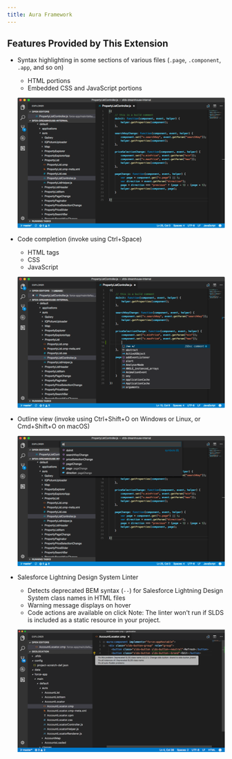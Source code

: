 ```yaml
---
title: Aura Framework
---
```


## Features Provided by This Extension

- Syntax highlighting in some sections of various files (`.page`, `.component`, `.app`, and so on)

  - HTML portions
  - Embedded CSS and JavaScript portions

  ![Colored syntax highlighting in a .js file from a Lightning bundle](https://raw.githubusercontent.com/forcedotcom/salesforcedx-vscode/develop/packages/salesforcedx-vscode-lightning/images/lightning_syntax.png)

- Code completion (invoke using Ctrl+Space)

  - HTML tags
  - CSS
  - JavaScript

  ![Code-completion options in a .js file from a Lightning bundle](https://raw.githubusercontent.com/forcedotcom/salesforcedx-vscode/develop/packages/salesforcedx-vscode-lightning/images/lightning_completion.png)

- Outline view (invoke using Ctrl+Shift+O on Windows or Linux, or Cmd+Shift+O on macOS)

  ![List of symbols in a .js file from a Lightning bundle](https://raw.githubusercontent.com/forcedotcom/salesforcedx-vscode/develop/packages/salesforcedx-vscode-lightning/images/lightning_outline.png)

- Salesforce Lightning Design System Linter

  - Detects deprecated BEM syntax (`--`) for Salesforce Lightning Design System class names in HTML files
  - Warning message displays on hover
  - Code actions are available on click
    Note: The linter won't run if SLDS is included as a static resource in your project.

  ![SLDS Linter detecting deprecated '--' class name syntax](https://raw.githubusercontent.com/forcedotcom/salesforcedx-vscode/develop/packages/salesforcedx-vscode-lightning/images/lightning_slds.png)
